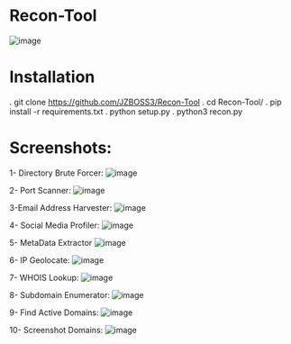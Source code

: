# Recon-Tool
![image](https://github.com/JZBOSS3/Recon-Tool/assets/66354470/436d4359-6401-4650-a88b-4e34c1d052fc)


# Installation

. git clone https://github.com/JZBOSS3/Recon-Tool
. cd Recon-Tool/
. pip install -r requirements.txt
. python setup.py
. python3 recon.py

# Screenshots:
1- Directory Brute Forcer:
![image](https://github.com/JZBOSS3/Recon-Tool/assets/66354470/951ea594-07d9-447d-9a50-77d2231ae48c)

2- Port Scanner:
![image](https://github.com/JZBOSS3/Recon-Tool/assets/66354470/8586384b-613a-4afb-8702-1b92daf595dc)

3-Email Address Harvester:
![image](https://github.com/JZBOSS3/Recon-Tool/assets/66354470/47966498-cdcd-4291-8113-978ea0a889e9)

4- Social Media Profiler:
![image](https://github.com/JZBOSS3/Recon-Tool/assets/66354470/3ca24b12-1d17-4181-b3ab-f4186db44ae6)

5- MetaData Extractor
![image](https://github.com/JZBOSS3/Recon-Tool/assets/66354470/84af5b50-a3f7-4fe1-b942-17a488e3e42d)

6- IP Geolocate:
![image](https://github.com/JZBOSS3/Recon-Tool/assets/66354470/6c74eaad-3fc8-411b-9d60-1beb4e3cde18)

7- WHOIS Lookup:
![image](https://github.com/JZBOSS3/Recon-Tool/assets/66354470/9cd62db8-c26c-4e99-982d-0cd0bc260eb7)

8- Subdomain Enumerator:
![image](https://github.com/JZBOSS3/Recon-Tool/assets/66354470/122d807a-95b9-4568-b69b-8ad09d37edc5)

9- Find Active Domains:
![image](https://github.com/JZBOSS3/Recon-Tool/assets/66354470/c51bec1a-4f50-45ba-bc15-fb1958fd6dfa)

10- Screenshot Domains:
![image](https://github.com/user-attachments/assets/61c7999b-fcf3-49aa-8be7-5bbb4d577307)
